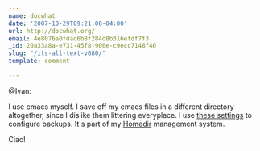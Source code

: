 ```yaml
---
name: docwhat
date: '2007-10-29T09:21:08-04:00'
url: http://docwhat.org/
email: 4e8076a0fdac6b8f284d8b316efdf7f3
_id: 20a33a8a-e731-45f8-900e-c9ecc7148f40
slug: "/its-all-text-v080/"
template: comment

---
```


@Ivan:

  I use emacs myself.  I save off my emacs files in a different directory altogether, since I dislike them littering everyplace.  I use <a href="http://trac.gerf.org/homedir/browser/trunk/packages/emacs-base/.emacs.d/common/backups.el" rel="nofollow">these settings</a> to configure backups.  It's part of my <a href="http://trac.gerf.org/homedir/" rel="nofollow">Homedir</a> management system.

Ciao!
